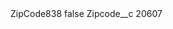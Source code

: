 <?xml version="1.0" encoding="UTF-8"?>
<CustomMetadata xmlns="http://soap.sforce.com/2006/04/metadata" xmlns:xsi="http://www.w3.org/2001/XMLSchema-instance" xmlns:xsd="http://www.w3.org/2001/XMLSchema">
    <label>ZipCode838</label>
    <protected>false</protected>
    <values>
        <field>Zipcode__c</field>
        <value xsi:type="xsd:string">20607</value>
    </values>
</CustomMetadata>
